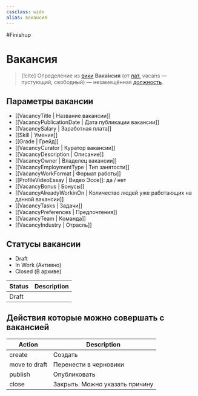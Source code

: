 ```yaml
---
cssclass: wide
alias: вакансия
---
```


#Finishup
# Вакансия

>[!cite] Определение из [вики](https://ru.wikipedia.org/wiki/%D0%92%D0%B0%D0%BA%D0%B0%D0%BD%D1%81%D0%B8%D1%8F)
> **Вака́нсия** (от [лат.](https://ru.wikipedia.org/wiki/%D0%9B%D0%B0%D1%82%D0%B8%D0%BD%D1%81%D0%BA%D0%B8%D0%B9_%D1%8F%D0%B7%D1%8B%D0%BA "Латинский язык") vacans — пустующий, свободный) — незамещённая [должность](https://ru.wikipedia.org/wiki/%D0%94%D0%BE%D0%BB%D0%B6%D0%BD%D0%BE%D1%81%D1%82%D1%8C "Должность").

## Параметры вакансии

- [[VacancyTitle | Название вакансии]]
- [[VacancyPublicationDate | Дата публикации вакансии]]
- [[VacancySalary | Заработная плата]]
- [[Skill | Умения]]
- [[Grade | Грейд]]
- [[VacancyCurator | Куратор вакансии]]
- [[VacancyDescription | Описание]]
- [[VacancyOwner | Владелец вакансии]]
- [[VacancyEmploymentType | Тип занятости]]
- [[VacancyWorkFormat | Формат работы]]
- [[ProfileVideoEssay | Видео Эссе]]: да / нет
- [[VacancyBonus | Бонусы]]
- [[VacancyAlreadyWorkinOn | Количество людей уже работающих на данной вакансии]]
- [[VacancyTasks | Задачи]]
- [[VacancyPreferences | Предпочтения]]
- [[VacancyTeam | Команда]]
- [[VacancyIndustry | Отрасль]]

## Статусы вакансии

- Draft
- In Work (Активно)
- Closed (В архиве)

| Status | Description |
| ------ | ----------- |
| Draft  |             |

## Действия которые можно совершать с вакансией

| Action        | Description                    |
| ------------- | ------------------------------ |
| create        | Создать                        |
| move to draft | Перенести в черновики          |
| publish       | Опубликовать                   |
| close         | Закрыть. Можно указать причину | 


